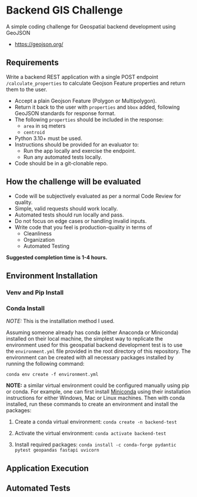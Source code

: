 # Backend GIS Challenge
A simple coding challenge for Geospatial backend development using GeoJSON

- https://geojson.org/

## Requirements

Write a backend REST application with a single POST endpoint `/calculate_properties` to calculate Geojson Feature properties and return them to the user.  

- Accept a plain Geojson Feature (Polygon or Multipolygon).
- Return it back to the user with `properties` and `bbox` added, following GeoJSON standards for response format.
- The following `properties` should be included in the response:
  - `area` in sq meters
  - `centroid`
- Python 3.10+ must be used.
- Instructions should be provided for an evaluator to:
  - Run the app locally and exercise the endpoint.
  - Run any automated tests locally.
- Code should be in a git-clonable repo.

## How the challenge will be evaluated
- Code will be subjectively evaluated as per a normal Code Review for quality.
- Simple, valid requests should work locally.
- Automated tests should run locally and pass.
- Do not focus on edge cases or handling invalid inputs.
- Write code that you feel is production-quality in terms of 
  - Cleanliness
  - Organization
  - Automated Testing
  
**Suggested completion time is 1-4 hours.**

## Environment Installation

### Venv and Pip Install



### Conda Install

*NOTE:* This is the installlation method I used.

Assuming someone already has conda (either Anaconda or Miniconda) installed on their local machine, the simplest way to replicate the environment used for this geospatial backend development test is to use the `environment.yml` file provided in the root directory of this repository. The environment can be created with all necessary packages installed by running the following command:

`conda env create -f environment.yml`

**NOTE:** a similar virtual environment could be configured manually using pip or conda. For example, one can first install [Miniconda](https://docs.conda.io/en/latest/miniconda.html) using their installation instructions for either Windows, Mac or Linux machines. Then with conda installed, run these commands to create an environment and install the packages:

1. Create a conda virtual environment:
`conda create -n backend-test`

2. Activate the virtual environment:
`conda activate backend-test`

3. Install required packages:
`conda install -c conda-forge pydantic pytest geopandas fastapi uvicorn`

## Application Execution



## Automated Tests

